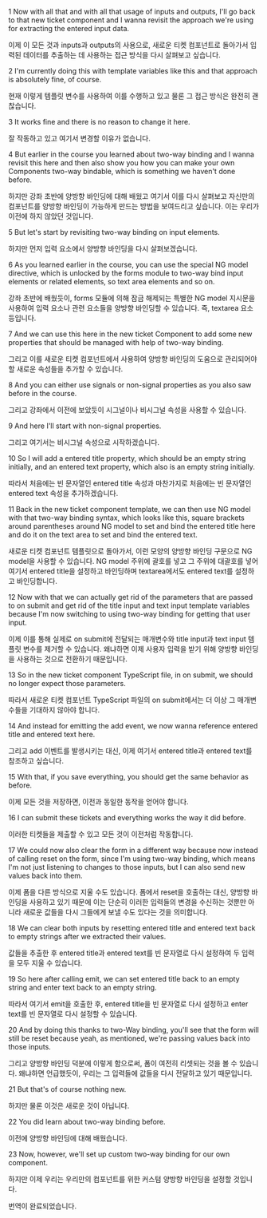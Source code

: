 1
Now with all that
and with all that usage of inputs and outputs,
I'll go back to that new ticket component
and I wanna revisit the approach we're using
for extracting the entered input data.

이제 이 모든 것과
inputs과 outputs의 사용으로,
새로운 티켓 컴포넌트로 돌아가서
입력된 데이터를 추출하는 데
사용하는 접근 방식을 다시 살펴보고 싶습니다.

2
I'm currently doing this with template variables like this
and that approach is absolutely fine, of course.

현재 이렇게 템플릿 변수를 사용하여 이를 수행하고 있고
물론 그 접근 방식은 완전히 괜찮습니다.

3
It works fine
and there is no reason to change it here.

잘 작동하고 있고
여기서 변경할 이유가 없습니다.

4
But earlier in the course you learned about two-way binding
and I wanna revisit this here
and then also show you how you can make your own Components two-way bindable,
which is something we haven't done before.

하지만 강좌 초반에 양방향 바인딩에 대해 배웠고
여기서 이를 다시 살펴보고
자신만의 컴포넌트를 양방향 바인딩이 가능하게 만드는 방법을 보여드리고 싶습니다.
이는 우리가 이전에 하지 않았던 것입니다.

5
But let's start by revisiting two-way binding
on input elements.

하지만 먼저 입력 요소에서
양방향 바인딩을 다시 살펴보겠습니다.

6
As you learned earlier in the course,
you can use the special NG model directive,
which is unlocked by the forms module to two-way bind input elements
or related elements,
so text area elements and so on.

강좌 초반에 배웠듯이,
forms 모듈에 의해 잠금 해제되는
특별한 NG model 지시문을 사용하여 입력 요소나
관련 요소들을 양방향 바인딩할 수 있습니다.
즉, textarea 요소 등입니다.

7
And we can use this here in the new ticket Component
to add some new properties that should be managed
with help of two-way binding.

그리고 이를 새로운 티켓 컴포넌트에서 사용하여
양방향 바인딩의 도움으로
관리되어야 할 새로운 속성들을 추가할 수 있습니다.

8
And you can either use signals or non-signal properties
as you also saw before in the course.

그리고 강좌에서 이전에 보았듯이
시그널이나 비시그널 속성을 사용할 수 있습니다.

9
And here I'll start with non-signal properties.

그리고 여기서는 비시그널 속성으로 시작하겠습니다.

10
So I will add a entered title property,
which should be an empty string initially,
and an entered text property,
which also is an empty string initially.

따라서 처음에는 빈 문자열인
entered title 속성과
마찬가지로 처음에는 빈 문자열인
entered text 속성을 추가하겠습니다.

11
Back in the new ticket component template,
we can then use NG model with that two-way binding syntax,
which looks like this,
square brackets around parentheses around NG model
to set and bind the entered title here
and do it on the text area to set and bind the entered text.

새로운 티켓 컴포넌트 템플릿으로 돌아가서,
이런 모양의 양방향 바인딩 구문으로
NG model을 사용할 수 있습니다.
NG model 주위에 괄호를 넣고 그 주위에 대괄호를 넣어
여기서 entered title을 설정하고 바인딩하며
textarea에서도 entered text를 설정하고 바인딩합니다.

12
Now with that we can actually get rid of the parameters
that are passed to on submit
and get rid of the title input and text input template variables
because I'm now switching to using two-way binding
for getting that user input.

이제 이를 통해 실제로 on submit에 전달되는 매개변수와
title input과 text input 템플릿 변수를 제거할 수 있습니다.
왜냐하면 이제 사용자 입력을 받기 위해
양방향 바인딩을 사용하는 것으로
전환하기 때문입니다.

13
So in the new ticket component TypeScript file,
in on submit,
we should no longer expect those parameters.

따라서 새로운 티켓 컴포넌트 TypeScript 파일의
on submit에서는
더 이상 그 매개변수들을 기대하지 않아야 합니다.

14
And instead for emitting the add event,
we now wanna reference entered title and entered text here.

그리고 add 이벤트를 발생시키는 대신,
이제 여기서 entered title과 entered text를 참조하고 싶습니다.

15
With that, if you save everything,
you should get the same behavior as before.

이제 모든 것을 저장하면,
이전과 동일한 동작을 얻어야 합니다.

16
I can submit these tickets
and everything works the way it did before.

이러한 티켓들을 제출할 수 있고
모든 것이 이전처럼 작동합니다.

17
We could now also clear the form in a different way
because now instead of calling reset on the form,
since I'm using two-way binding,
which means I'm not just listening to changes to those inputs,
but I can also send new values back into them.

이제 폼을 다른 방식으로 지울 수도 있습니다.
폼에서 reset을 호출하는 대신,
양방향 바인딩을 사용하고 있기 때문에
이는 단순히 이러한 입력들의 변경을 수신하는 것뿐만 아니라
새로운 값들을 다시 그들에게 보낼 수도 있다는 것을 의미합니다.

18
We can clear both inputs by resetting entered title
and entered text back to empty strings
after we extracted their values.

값들을 추출한 후
entered title과 entered text를
빈 문자열로 다시 설정하여 두 입력을 모두 지울 수 있습니다.

19
So here after calling emit,
we can set entered title back to an empty string
and enter text back to an empty string.

따라서 여기서 emit을 호출한 후,
entered title을 빈 문자열로 다시 설정하고
enter text를 빈 문자열로 다시 설정할 수 있습니다.

20
And by doing this thanks to two-Way binding,
you'll see that the form will still be reset
because yeah, as mentioned,
we're passing values back into those inputs.

그리고 양방향 바인딩 덕분에 이렇게 함으로써,
폼이 여전히 리셋되는 것을 볼 수 있습니다.
왜냐하면 언급했듯이,
우리는 그 입력들에 값들을 다시 전달하고 있기 때문입니다.

21
But that's of course nothing new.

하지만 물론 이것은 새로운 것이 아닙니다.

22
You did learn about two-way binding before.

이전에 양방향 바인딩에 대해 배웠습니다.

23
Now, however, we'll set up custom two-way binding
for our own component.

하지만 이제 우리는
우리만의 컴포넌트를 위한 커스텀 양방향 바인딩을 설정할 것입니다.

번역이 완료되었습니다.
